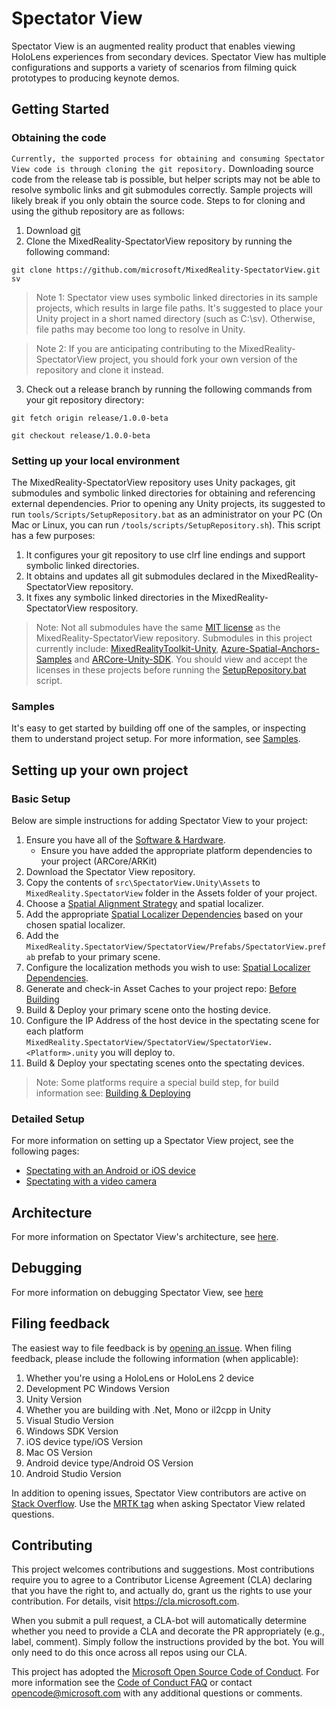 # Spectator View

Spectator View is an augmented reality product that enables viewing HoloLens experiences from secondary devices. Spectator View has multiple configurations and supports a variety of scenarios from filming quick prototypes to producing keynote demos.

## Getting Started

### Obtaining the code

`Currently, the supported process for obtaining and consuming Spectator View code is through cloning the git repository.` Downloading source code from the release tab is possible, but helper scripts may not be able to resolve symbolic links and git submodules correctly. Sample projects will likely break if you only obtain the source code. Steps to for cloning and using the github repository are as follows:

1. Download [git](https://git-scm.com/downloads)
2. Clone the MixedReality-SpectatorView repository by running the following command:

`git clone https://github.com/microsoft/MixedReality-SpectatorView.git sv`

>Note 1: Spectator view uses symbolic linked directories in its sample projects, which results in large file paths. It's suggested to place your Unity project in a short named directory (such as C:\sv). Otherwise, file paths may become too long to resolve in Unity.

>Note 2: If you are anticipating contributing to the MixedReality-SpectatorView project, you should fork your own version of the repository and clone it instead.

3. Check out a release branch by running the following commands from your git repository directory:

`git fetch origin release/1.0.0-beta`

`git checkout release/1.0.0-beta`

### Setting up your local environment

The MixedReality-SpectatorView repository uses Unity packages, git submodules and symbolic linked directories for obtaining and referencing external dependencies. Prior to opening any Unity projects, its suggested to run `tools/Scripts/SetupRepository.bat` as an administrator on your PC (On Mac or Linux, you can run `/tools/scripts/SetupRepository.sh`). This script has a few purposes:

1. It configures your git repository to use clrf line endings and support symbolic linked directories.
2. It obtains and updates all git submodules declared in the MixedReality-SpectatorView repository.
3. It fixes any symbolic linked directories in the MixedReality-SpectatorView respository.

> Note: Not all submodules have the same [MIT license](LICENSE) as the MixedReality-SpectatorView repository. Submodules in this project currently include: [MixedRealityToolkit-Unity](https://github.com/microsoft/MixedRealityToolkit-Unity), [Azure-Spatial-Anchors-Samples](https://github.com/Azure/azure-spatial-anchors-samples) and [ARCore-Unity-SDK](https://github.com/google-ar/arcore-unity-sdk). You should view and accept the licenses in these projects before running the [SetupRepository.bat](tools/Scripts/SetupRepository.bat) script.

### Samples

It's easy to get started by building off one of the samples, or inspecting them to understand project setup. For more information, see [Samples](samples/README.md).

## Setting up your own project

### Basic Setup

Below are simple instructions for adding Spectator View to your project:

1. Ensure you have all of the [Software & Hardware](doc/SpectatorView.Setup.md##Software%20%26%20Hardware%20Requirements).
    - Ensure you have added the appropriate platform dependencies to your project (ARCore/ARKit)
2. Download the Spectator View repository.
3. Copy the contents of `src\SpectatorView.Unity\Assets` to `MixedReality.SpectatorView` folder in the Assets folder of your project.
4. Choose a [Spatial Alignment Strategy](src/SpectatorView.Unity/Assets/SpatialAlignment/README.md) and spatial localizer.
5. Add the appropriate [Spatial Localizer Dependencies](doc/SpectatorView.Setup.md##Spatial%20Localizer%20Dependencies) based on your chosen spatial localizer.
6. Add the `MixedReality.SpectatorView/SpectatorView/Prefabs/SpectatorView.prefab` prefab to your primary scene.
7. Configure the localization methods you wish to use: [Spatial Localizer Dependencies](doc/SpectatorView.Setup.md##Spatial%20Localizer%20Dependencies).
8. Generate and check-in Asset Caches to your project repo: [Before Building](doc/SpectatorView.Setup.md###Before%20Building)
9. Build & Deploy your primary scene onto the hosting device.
10. Configure the IP Address of the host device in the spectating scene for each platform `MixedReality.SpectatorView/SpectatorView/SpectatorView.<Platform>.unity` you will deploy to.
11. Build & Deploy your spectating scenes onto the spectating devices.

> Note: Some platforms require a special build step, for build information see: [Building & Deploying](doc/SpectatorView.Setup.md###Building%20%26%20Deploying)

### Detailed Setup
For more information on setting up a Spectator View project, see the following pages:

* [Spectating with an Android or iOS device](doc/SpectatorView.Setup.md)
* [Spectating with a video camera](doc/SpectatorView.Setup.VideoCamera.md)

## Architecture

For more information on Spectator View's architecture, see [here](doc/SpectatorView.Architecture.md).

## Debugging

For more information on debugging Spectator View, see [here](doc/SpectatorView.Debugging.md)

## Filing feedback

The easiest way to file feedback is by [opening an issue](https://github.com/microsoft/MixedReality-SpectatorView/issues). When filing feedback, please include the following information (when applicable):

1) Whether you're using a HoloLens or HoloLens 2 device
2) Development PC Windows Version
3) Unity Version
4) Whether you are building with .Net, Mono or il2cpp in Unity
5) Visual Studio Version
6) Windows SDK Version
7) iOS device type/iOS Version
8) Mac OS Version
9) Android device type/Android OS Version
10) Android Studio Version

In addition to opening issues, Spectator View contributors are active on [Stack Overflow](https://stackoverflow.com/). Use the [MRTK tag](https://stackoverflow.com/questions/tagged/mrtk) when asking Spectator View related questions.

## Contributing

This project welcomes contributions and suggestions.  Most contributions require you to agree to a
Contributor License Agreement (CLA) declaring that you have the right to, and actually do, grant us
the rights to use your contribution. For details, visit <https://cla.microsoft.com>.

When you submit a pull request, a CLA-bot will automatically determine whether you need to provide
a CLA and decorate the PR appropriately (e.g., label, comment). Simply follow the instructions
provided by the bot. You will only need to do this once across all repos using our CLA.

This project has adopted the [Microsoft Open Source Code of Conduct](https://opensource.microsoft.com/codeofconduct/).
For more information see the [Code of Conduct FAQ](https://opensource.microsoft.com/codeofconduct/faq/) or
contact [opencode@microsoft.com](mailto:opencode@microsoft.com) with any additional questions or comments.
